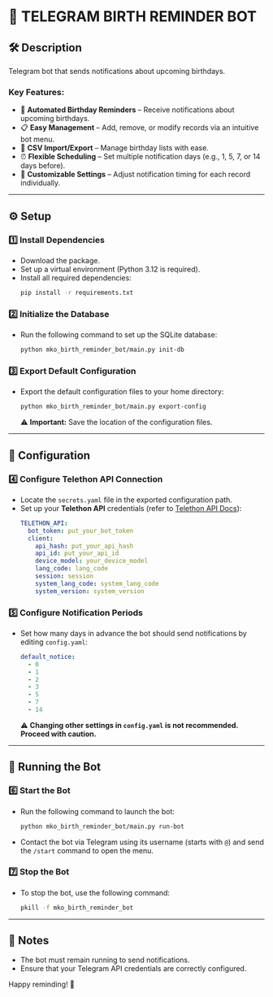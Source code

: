 # 🎂 TELEGRAM BIRTH REMINDER BOT

## 🛠️ Description

Telegram bot that sends notifications about upcoming birthdays.

### **Key Features:**
- 📅 **Automated Birthday Reminders** – Receive notifications about upcoming birthdays.
- 📋 **Easy Management** – Add, remove, or modify records via an intuitive bot menu.
- 📂 **CSV Import/Export** – Manage birthday lists with ease.
- ⏰ **Flexible Scheduling** – Set multiple notification days (e.g., 1, 5, 7, or 14 days before).
- 🔧 **Customizable Settings** – Adjust notification timing for each record individually.

---

## ⚙️ Setup

### **1️⃣ Install Dependencies**
- Download the package.
- Set up a virtual environment (Python 3.12 is required).
- Install all required dependencies:
  ```bash
  pip install -r requirements.txt
  ```

### **2️⃣ Initialize the Database**
- Run the following command to set up the SQLite database:
  ```bash
  python mko_birth_reminder_bot/main.py init-db
  ```

### **3️⃣ Export Default Configuration**
- Export the default configuration files to your home directory:
  ```bash
  python mko_birth_reminder_bot/main.py export-config
  ```
  ⚠ **Important:** Save the location of the configuration files.

---

## 🔑 Configuration

### **4️⃣ Configure Telethon API Connection**
- Locate the `secrets.yaml` file in the exported configuration path.
- Set up your **Telethon API** credentials (refer to [Telethon API Docs](https://docs.telethon.dev/)):
  ```yaml
  TELETHON_API:
    bot_token: put_your_bot_token
    client:
      api_hash: put_your_api_hash
      api_id: put_your_api_id
      device_model: your_device_model
      lang_code: lang_code
      session: session
      system_lang_code: system_lang_code
      system_version: system_version
  ```

### **5️⃣ Configure Notification Periods**
- Set how many days in advance the bot should send notifications by editing `config.yaml`:
  ```yaml
  default_notice:
    - 0
    - 1
    - 2
    - 3
    - 5
    - 7
    - 14
  ```
  ⚠ **Changing other settings in `config.yaml` is not recommended. Proceed with caution.**

---

## 🚀 Running the Bot

### **6️⃣ Start the Bot**
- Run the following command to launch the bot:
  ```bash
  python mko_birth_reminder_bot/main.py run-bot
  ```

- Contact the bot via Telegram using its username (starts with `@`) and send the `/start` command to open the menu.

### **7️⃣ Stop the Bot**
- To stop the bot, use the following command:
  ```bash
  pkill -f mko_birth_reminder_bot
  ```

---

## 📢 Notes
- The bot must remain running to send notifications.
- Ensure that your Telegram API credentials are correctly configured.

Happy reminding! 🎉
